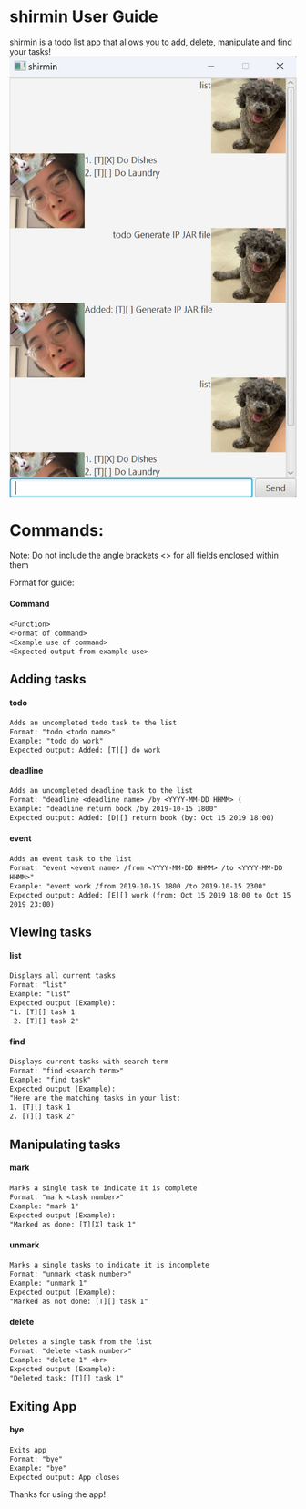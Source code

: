 # shirmin User Guide

shirmin is a todo list app that allows you to add, delete, manipulate and find your tasks! <br>
![shirmin](Ui.png)

# Commands: 
Note: Do not include the angle brackets <> for all fields enclosed within them <br>

Format for guide: 

#### Command
    <Function>
    <Format of command>
    <Example use of command>
    <Expected output from example use>
    

## Adding tasks

#### todo 
    Adds an uncompleted todo task to the list 
    Format: "todo <todo name>" 
    Example: "todo do work" 
    Expected output: Added: [T][] do work 

#### deadline 
    Adds an uncompleted deadline task to the list 
    Format: "deadline <deadline name> /by <YYYY-MM-DD HHMM> (
    Example: "deadline return book /by 2019-10-15 1800" 
    Expected output: Added: [D][] return book (by: Oct 15 2019 18:00)

#### event
    Adds an event task to the list 
    Format: "event <event name> /from <YYYY-MM-DD HHMM> /to <YYYY-MM-DD HHMM>"
    Example: "event work /from 2019-10-15 1800 /to 2019-10-15 2300"
    Expected output: Added: [E][] work (from: Oct 15 2019 18:00 to Oct 15 2019 23:00)

## Viewing tasks

#### list 
    Displays all current tasks
    Format: "list"
    Example: "list"
    Expected output (Example): 
    "1. [T][] task 1
     2. [T][] task 2"


#### find
    Displays current tasks with search term
    Format: "find <search term>"
    Example: "find task"
    Expected output (Example): 
    "Here are the matching tasks in your list:
    1. [T][] task 1
    2. [T][] task 2"


## Manipulating tasks

#### mark
    Marks a single task to indicate it is complete
    Format: "mark <task number>"
    Example: "mark 1"
    Expected output (Example):
    "Marked as done: [T][X] task 1"

#### unmark
    Marks a single tasks to indicate it is incomplete
    Format: "unmark <task number>"
    Example: "unmark 1"
    Expected output (Example):
    "Marked as not done: [T][] task 1"


#### delete
    Deletes a single task from the list
    Format: "delete <task number>"
    Example: "delete 1" <br>
    Expected output (Example):
    "Deleted task: [T][] task 1"

## Exiting App

#### bye
    Exits app
    Format: "bye"
    Example: "bye"
    Expected output: App closes
    

Thanks for using the app!